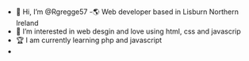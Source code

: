 - 👋 Hi, I’m @Rgregge57
-:earth_americas: Web developer based in Lisburn Northern Ireland
- 👀 I’m interested in web desgin and love using html, css and javascrip
-  :trophy: I am currently learning php and javascript 
-
<!---
Rgregge57/Rgregge57 is a ✨ special ✨ repository because its `README.md` (this file) appears on your GitHub profile.
You can click the Preview link to take a look at your changes.
--->
